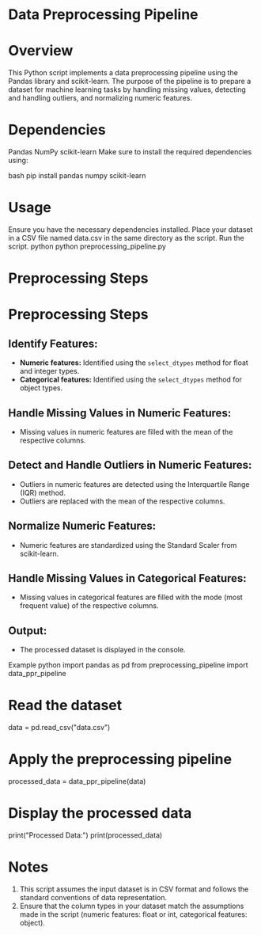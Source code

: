 # Data Preprocessing Pipeline
# Overview
This Python script implements a data preprocessing pipeline using the Pandas library and scikit-learn. The purpose of the pipeline is to prepare a dataset for machine learning tasks by handling missing values, detecting and handling outliers, and normalizing numeric features.

# Dependencies
Pandas
NumPy
scikit-learn
Make sure to install the required dependencies using:

bash
pip install pandas numpy scikit-learn

# Usage
Ensure you have the necessary dependencies installed.
Place your dataset in a CSV file named data.csv in the same directory as the script.
Run the script.
python
python preprocessing_pipeline.py
# Preprocessing Steps
# Preprocessing Steps

## Identify Features:

- **Numeric features:** Identified using the `select_dtypes` method for float and integer types.
- **Categorical features:** Identified using the `select_dtypes` method for object types.

## Handle Missing Values in Numeric Features:

- Missing values in numeric features are filled with the mean of the respective columns.

## Detect and Handle Outliers in Numeric Features:

- Outliers in numeric features are detected using the Interquartile Range (IQR) method.
- Outliers are replaced with the mean of the respective columns.

## Normalize Numeric Features:

- Numeric features are standardized using the Standard Scaler from scikit-learn.

## Handle Missing Values in Categorical Features:

- Missing values in categorical features are filled with the mode (most frequent value) of the respective columns.

## Output:

- The processed dataset is displayed in the console.

Example
python
import pandas as pd
from preprocessing_pipeline import data_ppr_pipeline

# Read the dataset
data = pd.read_csv("data.csv")

# Apply the preprocessing pipeline
processed_data = data_ppr_pipeline(data)

# Display the processed data
print("Processed Data:")
print(processed_data)
# Notes
1. This script assumes the input dataset is in CSV format and follows the standard conventions of data representation.
2. Ensure that the column types in your dataset match the assumptions made in the script (numeric features: float or int, categorical features: object).






